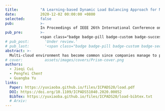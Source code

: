 ```yaml
---
title:          "A Learning-based Dynamic Load Balancing Approach for Microservice Systems in Multi-cloud Environment"
date:           2020-12-02 00:00:00 +0800
selected:       false
pub:            >-
                In Proceedings of IEEE 26th International Conference on Parallel and Distributed Systems
pub_pre:        >-
                <span class="badge badge-pill badge-custom badge-success">ICPADS'20 (CCF C, CORE B)</span>
# pub_post:       'Under review.'
# pub_last:       '<span class="badge badge-pill badge-custom badge-secondary">Conference</span><span class="badge badge-pill badge-custom badge-warning">Poster</span>'
abstract: >-
  Multi-cloud environment has become common since companies manage to prevent cloud vendor lock-in for security and cost concerns. Meanwhile, the microservice architecture is often considered for its flexibility. Combining multi-cloud with microservice, the problem of routing requests among all possible microservice instances in multi-cloud environment arises. This paper presents a learning-based approach to route requests in order to balance the load. In our approach, the performance of microservice is modeled explicitly through machine learning models. The model can derive the response time from request volume, route decision, and other cloud metrics. Then the balanced route decision is obtained from optimizing the model with Bayesian Optimization. With this approach, the request route decision can adjust to dynamic runtime metrics instead of remaining static for all different circumstances. Explicit performance modeling avoids searching on an actual microservice system which is time-consuming. Experiments show that our approach reduces average response time by 10% at least.
# cover:          assets/images/covers/Prism-cover.png
authors:
  - Jieqi Cui
  - Pengfei Chen†
  - Guangba Yu
links:
  Paper: https://yuxiaoba.github.io/files/ICPADS20/load.pdf
  DOI: https://doi.org/10.1109/ICPADS51040.2020.00052
  BibTex: https://yuxiaoba.github.io/files/ICPADS20/load-bibtex.txt
  # Arxiv:
---
```

